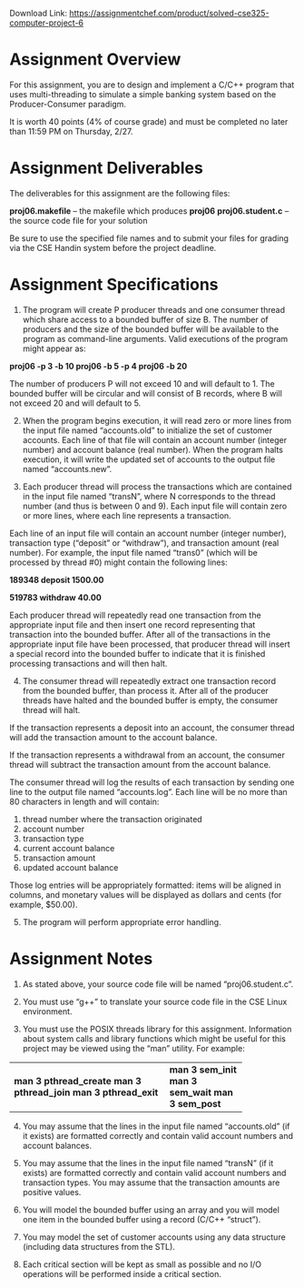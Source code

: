 Download Link: https://assignmentchef.com/product/solved-cse325-computer-project-6
<br>
<h1>Assignment Overview</h1>

<strong> </strong>

For this assignment, you are to design and implement a C/C++ program that uses multi-threading to simulate a simple banking system based on the Producer-Consumer paradigm.




It is worth 40 points (4% of course grade) and must be completed no later than 11:59 PM on Thursday, 2/27.




<h1>Assignment Deliverables</h1>




The deliverables for this assignment are the following files:




<strong>proj06.makefile</strong> – the makefile which produces <strong>proj06</strong> <strong>proj06.student.c</strong> – the source code file for your solution




Be sure to use the specified file names and to submit your files for grading via the CSE Handin system before the project deadline.




<h1>Assignment Specifications</h1>




<ol>

 <li>The program will create P producer threads and one consumer thread which share access to a bounded buffer of size B. The number of producers and the size of the bounded buffer will be available to the program as command-line arguments.  Valid executions of the program might appear as:</li>

</ol>




<strong>proj06 -p 3 -b 10 proj06 -b 5 -p 4 proj06 -b 20 </strong>




The number of producers P will not exceed 10 and will default to 1.  The bounded buffer will be circular and will consist of B records, where B will not exceed 20 and will default to 5.




<ol start="2">

 <li>When the program begins execution, it will read zero or more lines from the input file named “accounts.old” to initialize the set of customer accounts. Each line of that file will contain an account number (integer number) and account balance (real number).  When the program halts execution, it will write the updated set of accounts to the output file named “accounts.new”.</li>

</ol>




<ol start="3">

 <li>Each producer thread will process the transactions which are contained in the input file named “transN”, where N corresponds to the thread number (and thus is between 0 and 9). Each input file will contain zero or more lines, where each line represents a transaction.</li>

</ol>




Each line of an input file will contain an account number (integer number), transaction type (“deposit” or “withdraw”), and transaction amount (real number).  For example, the input file named “trans0” (which will be processed by thread #0) might contain the following lines:




<strong>189348 deposit 1500.00 </strong>

<strong>519783 withdraw 40.00 </strong>




Each producer thread will repeatedly read one transaction from the appropriate input file and then insert one record representing that transaction into the bounded buffer.  After all of the transactions in the appropriate input file have been processed, that producer thread will insert a special record into the bounded buffer to indicate that it is finished processing transactions and will then halt.

<ol start="4">

 <li>The consumer thread will repeatedly extract one transaction record from the bounded buffer, than process it. After all of the producer threads have halted and the bounded buffer is empty, the consumer thread will halt.</li>

</ol>




If the transaction represents a deposit into an account, the consumer thread will add the transaction amount to the account balance.




If the transaction represents a withdrawal from an account, the consumer thread will subtract the transaction amount from the account balance.




The consumer thread will log the results of each transaction by sending one line to the output file named “accounts.log”.  Each line will be no more than 80 characters in length and will contain:




<ol>

 <li>thread number where the transaction originated</li>

 <li>account number</li>

 <li>transaction type</li>

 <li>current account balance</li>

 <li>transaction amount</li>

 <li>updated account balance</li>

</ol>




Those log entries will be appropriately formatted:  items will be aligned in columns, and monetary values will be displayed as dollars and cents (for example, $50.00).




<ol start="5">

 <li>The program will perform appropriate error handling.</li>

</ol>




<h1>Assignment Notes</h1>




<ol>

 <li>As stated above, your source code file will be named “proj06.student.c”.</li>

</ol>




<ol start="2">

 <li>You must use “g++” to translate your source code file in the CSE Linux environment.</li>

</ol>




<ol start="3">

 <li>You must use the POSIX threads library for this assignment. Information about system calls and library functions which might be useful for this project may be viewed using the “man” utility.  For example:</li>

</ol>




<table width="378">

 <tbody>

  <tr>

   <td width="258"><strong>man 3 pthread_create man 3 pthread_join man 3 pthread_exit </strong></td>

   <td width="120"><strong>man 3 sem_init man 3 sem_wait man 3 sem_post </strong></td>

  </tr>

 </tbody>

</table>

<strong> </strong>

<ol start="4">

 <li>You may assume that the lines in the input file named “accounts.old” (if it exists) are formatted correctly and contain valid account numbers and account balances.</li>

</ol>




<ol start="5">

 <li>You may assume that the lines in the input file named “transN” (if it exists) are formatted correctly and contain valid account numbers and transaction types. You may assume that the transaction amounts are positive values.</li>

</ol>




<ol start="6">

 <li>You will model the bounded buffer using an array and you will model one item in the bounded buffer using a record (C/C++ “struct”).</li>

</ol>




<ol start="7">

 <li>You may model the set of customer accounts using any data structure (including data structures from the STL).</li>

</ol>




<ol start="8">

 <li>Each critical section will be kept as small as possible and no I/O operations will be performed inside a critical section.</li>

</ol>


